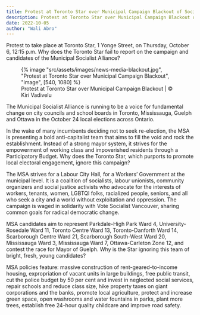 ```yaml
---
title: Protest at Toronto Star over Municipal Campaign Blackout of Socialist Candidates
description: Protest at Toronto Star over Municipal Campaign Blackout of Socialist Candidates
date: 2022-10-05
author: "Wali Abro"
---
```


Protest to take place at Toronto Star, 1 Yonge Street, on Thursday, October 6, 12:15 p.m.
Why does the Toronto Star fail to report on the campaign and candidates of the Municipal Socialist Alliance?

<!-- excerpt -->

<figure>
{% image "src/assets/images/news-media-blackout.jpg", "Protest at Toronto Star over Municipal Campaign Blackout", "image", [540, 1080] %}
<figcaption>Protest at Toronto Star over Municipal Campaign Blackout | © Kiri Vadivelu</figcaption>
</figure>

The Municipal Socialist Alliance is running to be a voice for fundamental change on city councils and school boards in Toronto, Mississauga, Guelph and Ottawa in the October 24 local elections across Ontario.

In the wake of many incumbents deciding not to seek re-election, the MSA is presenting a bold anti-capitalist team that aims to fill the void and rock the establishment. Instead of a strong mayor system, it strives for the empowerment of working class and impoverished residents through a Participatory Budget. Why does the Toronto Star, which purports to promote local electoral engagement, ignore this campaign?

The MSA strives for a Labour City Hall, for a Workers’ Government at the municipal level. It is a coalition of socialists, labour unionists, community organizers and social justice activists who advocate for the interests of workers, tenants, women, LGBTQI folks, racialized people, seniors, and all who seek a city and a world without exploitation and oppression. The campaign is waged in solidarity with Vote Socialist Vancouver, sharing common goals for radical democratic change.

MSA candidates aim to represent Parkdale-High Park Ward 4, University-Rosedale Ward 11, Toronto Centre Ward 13, Toronto-Danforth Ward 14, Scarborough Centre Ward 21, Scarborough South-West Ward 20, Mississauga Ward 3, Mississauga Ward 7, Ottawa-Carleton Zone 12, and contest the race for Mayor of Guelph. Why is the Star ignoring this team of bright, fresh, young candidates?

MSA policies feature: massive construction of rent-geared-to-income housing, expropriation of vacant units in large buildings, free public transit, cut the police budget by 50 per cent and invest in neglected social services, repair schools and reduce class size, hike property taxes on giant corporations and the banks, promote local agriculture, protect and increase green space, open washrooms and water fountains in parks, plant more trees, establish free 24-hour quality childcare and improve road safety.
